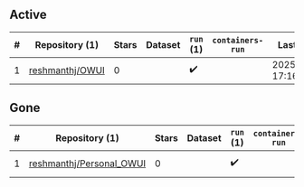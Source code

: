 ## Active
| # | Repository (1) | Stars | Dataset | `run` (1) | `containers-run` | Last Modified |
| --- | --- | --- | --- | --- | --- | --- |
| 1 | [reshmanthj/OWUI](https://github.com/reshmanthj/OWUI) | 0 |  | :heavy_check_mark: |  | 2025-02-19 17:16:16+00:00 |

## Gone
| # | Repository (1) | Stars | Dataset | `run` (1) | `containers-run` | Last Modified |
| --- | --- | --- | --- | --- | --- | --- |
| 1 | [reshmanthj/Personal_OWUI](https://github.com/reshmanthj/Personal_OWUI) | 0 |  | :heavy_check_mark: |  | 2025-02-15 15:11:08+00:00 |
